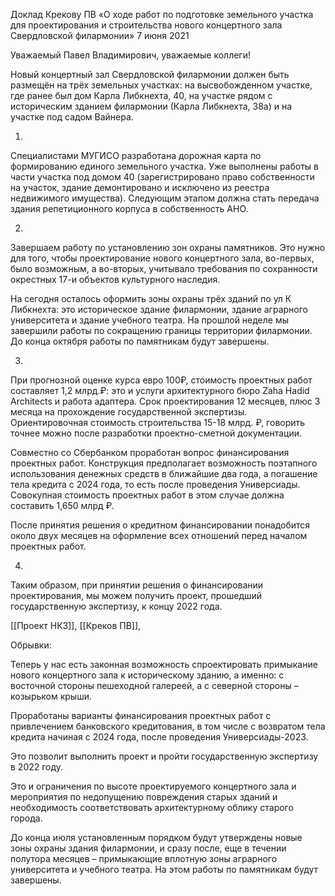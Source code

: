 Доклад Крекову ПВ «О ходе работ по подготовке земельного участка для проектирования и строительства нового концертного зала Свердловской филармонии»
7 июня 2021

Уважаемый Павел Владимирович, уважаемые коллеги!

Новый концертный зал Свердловской филармонии должен быть размещён на трёх земельных участках: на высвобожденном участке, где ранее был дом Карла Либкнехта, 40, на участке рядом с историческим зданием филармонии (Карла Либкнехта, 38а) и на участке под садом Вайнера.

1.
Специалистами МУГИСО разработана дорожная карта по формированию единого земельного участка. Уже выполнены работы в части участка под домом 40 (зарегистрировано право собственности на участок, здание демонтировано и исключено из реестра недвижимого имущества). Следующим этапом должна стать передача здания репетиционного корпуса в собственность АНО. 

2.
Завершаем работу по установлению зон охраны памятников. Это нужно для того, чтобы проектирование нового концертного зала, во-первых, было возможным, а во-вторых, учитывало требования по сохранности окрестных 17-и объектов культурного наследия. 

На сегодня осталось оформить зоны охраны трёх зданий по ул К Либкнехта: это историческое здание филармонии, здание аграрного университета и здание учебного театра. На прошлой неделе мы завершили работы по сокращению границы территории филармонии. 
До конца октября работы по памятникам будут завершены.

3.
При прогнозной оценке курса евро 100₽, стоимость проектных работ составляет 1,2 млрд.₽: это и услуги архитектурного бюро Zaha Hadid Architects и работа адаптера. Срок проектирования 12 месяцев, плюс 3 месяца на прохождение государственной экспертизы. Ориентировочная стоимость строительства 15-18 млрд. ₽, говорить точнее можно после разработки проектно-сметной документации.

Совместно со Сбербанком проработан вопрос финансирования проектных работ. Конструкция предполагает возможность поэтапного использования денежных средств в ближайшие два года, а погашение тела кредита с 2024 года, то есть после проведения Универсиады. Совокупная стоимость проектных работ в этом случае должна составить 1,650 млрд ₽.

После принятия решения о кредитном финансировании понадобится около двух месяцев на оформление всех отношений перед началом проектных работ.

4.
Таким образом, при принятии решения о финансировании проектирования, мы можем получить проект, прошедший государственную экспертизу, к концу 2022 года.


[[Проект НКЗ]], [[Креков ПВ]], 


Обрывки:

Теперь у нас есть законная возможность спроектировать примыкание нового концертного зала к историческому зданию, а именно: с восточной стороны пешеходной галереей, а с северной стороны – козырьком крыши. 


Проработаны варианты финансирования проектных работ с привлечением банковского кредитования, в том числе с возвратом тела кредита начиная с 2024 года, после проведения Универсиады-2023. 


Это позволит выполнить проект и пройти государственную экспертизу в 2022 году.




Это и ограничения по высоте проектируемого концертного зала и мероприятия по недопущению повреждения старых зданий и необходимость соответствовать архитектурному облику старого города. 

До конца июля установленным порядком будут утверждены новые зоны охраны здания филармонии, и сразу после, еще в течении полутора месяцев – примыкающие вплотную зоны аграрного университета и учебного театра. На этом работы по памятникам будут завершены.